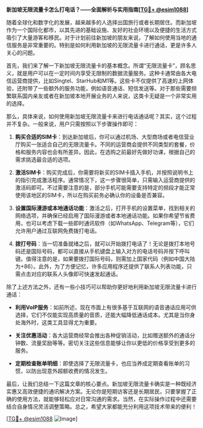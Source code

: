 **新加坡无限流量卡怎么打电话？——全面解析与实用指南[[TG💪+ @esim1088](https://t.me/s/esim1088)]**

随着全球化和数字化的发展，越来越多的人选择出国旅行或者长期居住。而新加坡作为一个国际化都市，以其先进的基础设施、友好的社会环境以及便捷的生活方式吸引了大量游客和移民。对于计划前往新加坡的朋友来说，了解如何使用当地的通信服务是非常重要的。特别是如何利用新加坡的无限流量卡进行通话，更是许多人关心的问题。

首先，我们来了解一下新加坡无限流量卡的基本概念。所谓“无限流量卡”，顾名思义，就是用户可以在一定时间内享受无限制的数据流量服务。这种卡通常由各大电信运营商提供，比如Singtel、StarHub和M1等。这些卡不仅提供了高速的上网体验，还附带了一些额外的服务功能，例如语音通话、短信发送等。对于那些需要频繁联系国内亲友或者在新加坡本地开展业务的人来说，这类卡无疑是一个非常实用的选择。

那么，具体来说，如何使用新加坡无限流量卡来进行电话通话呢？其实，这个过程并不复杂。一般来说，用户只需按照以下步骤操作即可：

1. **购买合适的SIM卡**：到达新加坡后，你可以通过机场、大型商场或者电信营业厅购买一张适合自己的无限流量卡。不同的运营商会提供不同类型的套餐，价格和服务内容也会有所差异。因此，在选购之前最好先做好功课，根据自己的需求挑选最合适的选项。

2. **激活SIM卡**：购买完成后，你需要将新买的SIM卡插入手机，并按照说明书上的指引完成激活程序。通常情况下，这一步骤很简单，只需输入运营商提供的激活码即可。不过需要注意的是，部分手机可能需要支持特定的频段才能正常使用该地区的SIM卡，所以在购买前务必确认你的设备是否兼容。

3. **设置国际漫游或本地通话功能**：激活之后，打开手机的设置菜单，找到相关的网络选项，并确保已经启用了国际漫游或者本地通话功能。如果你希望节省费用，也可以考虑下载一些即时通讯软件（如WhatsApp、Telegram等），它们允许用户通过互联网免费拨打电话。

4. **拨打号码**：当一切准备就绪之后，就可以开始拨打电话了！无论是拨打本地号码还是国际号码，都可以直接从手机键盘上输入对方的电话号码并按下呼叫键。值得注意的是，如果要拨打国际号码，则需加上国家代码（例如中国大陆为+86）。此外，为了方便记忆，许多应用程序还提供了联系人列表功能，只需点击对应的联系人头像即可快速发起通话。

除了上述方法之外，还有一些小技巧可以帮助你更好地利用新加坡无限流量卡进行通话：

- **利用VoIP服务**：如前所述，现在市面上有很多基于互联网的语音通话应用可供选择，它们不仅能实现高质量的音质，还能大幅降低通话成本。尤其是当你身处海外时，这类工具显得尤为重要。
  
- **关注优惠活动**：各大运营商经常会推出各种促销活动，比如赠送额外的通话分钟数、流量奖励等等。密切关注这些信息能够让你以更低的价格享受到更多的服务。

- **定期检查账单明细**：即使选择了无限流量卡，也应当养成定期查看账单的习惯，以防出现意外超额收费的情况发生。

最后，让我们总结一下这篇文章的核心要点。新加坡无限流量卡确实是一种既经济实惠又高效便捷的通讯解决方案。无论你是短期访客还是长期居民，只要掌握了正确的使用方法，就能够轻松应对日常沟通的需求。当然，在实际操作过程中还需要结合自身情况灵活调整策略。总之，希望大家都能充分利用这项技术带来的便利！

[[TG💪+ @esim1088](https://t.me/s/esim1088) ![Image](https://i.postimg.cc/4NQfJmqS/Snipaste-2025-05-13-00-14-12.png)]